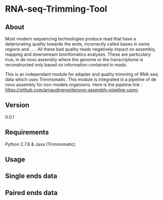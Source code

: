 # RNA-seq-Trimming-Tool

## About
Most modern sequencing technologies produce read that have a deteriorating quality towards the ends, incorrectly called bases in some regions and ... . All these bad quality reads negatively impact on assembly, mapping and downstream bioinfomatics analyses. These are particulary true, in de novo assembly where the genome or the transcriptome is reconstructed only based on information contained in reads.

This is an independant module for adapter and quality trimming of RNA-seq data which uses Trimmomatic. This module is integrated in a pipeline of de novo assembly for non-models organisms. Here is the pipeline link : https://github.com/arnaudmeng/denovo-assembly-pipeline-upmc

## Version
0.0.1

## Requirements

Python 2.7.6 & Java (Trimmomatic)

## Usage

## Single ends data

## Paired ends data

